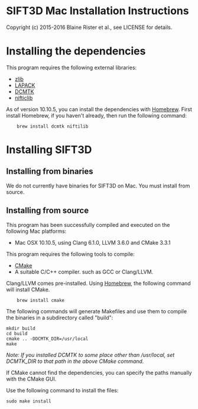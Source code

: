 # SIFT3D Mac Installation Instructions

Copyright (c) 2015-2016 Blaine Rister et al., see LICENSE for details.

# Installing the dependencies

This program requires the following external libraries:
- [zlib](http://www.zlib.net/)
- [LAPACK](http://www.netlib.org/lapack/)
- [DCMTK](http://dicom.offis.de/dcmtk.php.en)
- [nifticlib](http://sourceforge.net/projects/niftilib/files/nifticlib/)

As of version 10.10.5, you can install the dependencies with [Homebrew](http://brew.sh/). First install Homebrew, if you haven't already, then run the following command:
 
        brew install dcmtk niftilib

# Installing SIFT3D

## Installing from binaries

We do not currently have binaries for SIFT3D on Mac. You must install from source.

## Installing from source

This program has been successfully compiled and executed on the following Mac platforms:
- Mac OSX 10.10.5, using Clang 6.1.0, LLVM 3.6.0 and CMake 3.3.1

This program requires the following tools to compile:
- [CMake](http://www.cmake.org)
- A suitable C/C++ compiler. such as GCC or Clang/LLVM.

Clang/LLVM comes pre-installed. Using [Homebrew](http://brew.sh), the following command will install CMake.

        brew install cmake

The following commands will generate Makefiles and use them to compile the binaries in a subdirectory called "build":

	mkdir build
	cd build
	cmake .. -DDCMTK_DIR=/usr/local
	make

*Note: If you installed DCMTK to some place other than /usr/local, set DCMTK_DIR to that path in the above CMake command.*

If CMake cannot find the dependencies, you can specify the paths manually with the CMake GUI.

Use the following command to install the files:

	sudo make install

